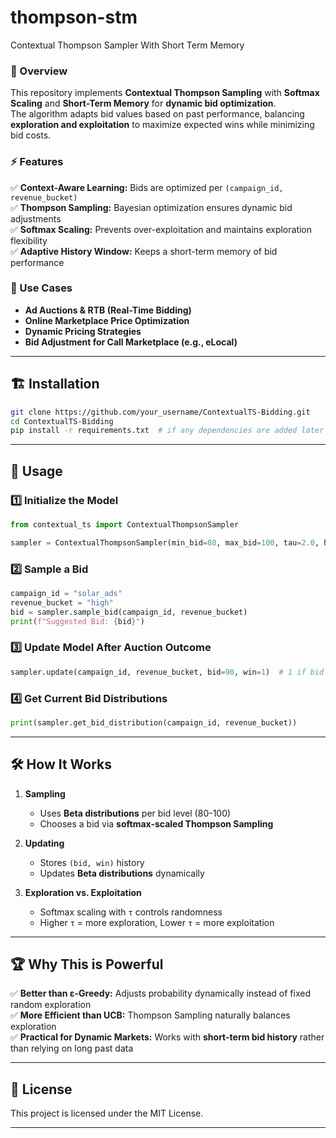 # thompson-stm
Contextual Thompson Sampler With Short Term Memory


### 📌 Overview  
This repository implements **Contextual Thompson Sampling** with **Softmax Scaling** and **Short-Term Memory** for **dynamic bid optimization**.  
The algorithm adapts bid values based on past performance, balancing **exploration and exploitation** to maximize expected wins while minimizing bid costs.

### ⚡ Features  
✅ **Context-Aware Learning:** Bids are optimized per `(campaign_id, revenue_bucket)`  
✅ **Thompson Sampling:** Bayesian optimization ensures dynamic bid adjustments  
✅ **Softmax Scaling:** Prevents over-exploitation and maintains exploration flexibility  
✅ **Adaptive History Window:** Keeps a short-term memory of bid performance  

### 🎯 Use Cases  
- **Ad Auctions & RTB (Real-Time Bidding)**
- **Online Marketplace Price Optimization**
- **Dynamic Pricing Strategies**
- **Bid Adjustment for Call Marketplace (e.g., eLocal)**

---

## 🏗️ Installation  
```bash
git clone https://github.com/your_username/ContextualTS-Bidding.git
cd ContextualTS-Bidding
pip install -r requirements.txt  # if any dependencies are added later
```

---

## 🚀 Usage

### 1️⃣ Initialize the Model  
```python
from contextual_ts import ContextualThompsonSampler

sampler = ContextualThompsonSampler(min_bid=80, max_bid=100, tau=2.0, history_window=10)
```

### 2️⃣ Sample a Bid  
```python
campaign_id = "solar_ads"
revenue_bucket = "high"
bid = sampler.sample_bid(campaign_id, revenue_bucket)
print(f"Suggested Bid: {bid}")
```

### 3️⃣ Update Model After Auction Outcome  
```python
sampler.update(campaign_id, revenue_bucket, bid=90, win=1)  # 1 if bid won, 0 if lost
```

### 4️⃣ Get Current Bid Distributions  
```python
print(sampler.get_bid_distribution(campaign_id, revenue_bucket))
```

---

## 🛠️ How It Works  

1. **Sampling**  
   - Uses **Beta distributions** per bid level (80-100)  
   - Chooses a bid via **softmax-scaled Thompson Sampling**  

2. **Updating**  
   - Stores `(bid, win)` history  
   - Updates **Beta distributions** dynamically  

3. **Exploration vs. Exploitation**  
   - Softmax scaling with `τ` controls randomness  
   - Higher `τ` = more exploration, Lower `τ` = more exploitation  

---

## 🏆 Why This is Powerful  
✅ **Better than ε-Greedy:** Adjusts probability dynamically instead of fixed random exploration  
✅ **More Efficient than UCB:** Thompson Sampling naturally balances exploration  
✅ **Practical for Dynamic Markets:** Works with **short-term bid history** rather than relying on long past data  

---

## 📜 License  
This project is licensed under the MIT License.  

---
